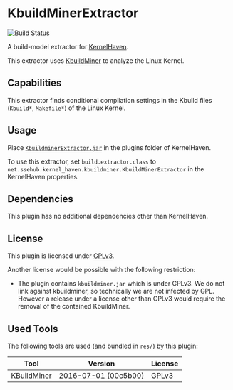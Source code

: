 # KbuildMinerExtractor

![Build Status](https://jenkins-2.sse.uni-hildesheim.de/buildStatus/icon?job=KH_KbuildMinerExtractor)

A build-model extractor for [KernelHaven](https://github.com/KernelHaven/KernelHaven).

This extractor uses [KbuildMiner](https://github.com/ckaestne/KBuildMiner) to analyze the Linux Kernel.

## Capabilities

This extractor finds conditional compilation settings in the Kbuild files (`Kbuild*`, `Makefile*`) of the Linux Kernel.

## Usage

Place [`KbuildminerExtractor.jar`](https://jenkins-2.sse.uni-hildesheim.de/job/KH_KbuildMinerExtractor/lastSuccessfulBuild/artifact/build/jar/KbuildminerExtractor.jar) in the plugins folder of KernelHaven.

To use this extractor, set `build.extractor.class` to `net.ssehub.kernel_haven.kbuildminer.KbuildMinerExtractor` in the KernelHaven properties.

## Dependencies

This plugin has no additional dependencies other than KernelHaven.

## License

This plugin is licensed under [GPLv3](https://www.gnu.org/licenses/gpl-3.0.html).

Another license would be possible with the following restriction:
* The plugin contains `kbuildminer.jar` which is under GPLv3. We do not link against kbuildminer, so technically we are not infected by GPL. However a release under a license other than GPLv3 would require the removal of the contained KbuildMiner.

## Used Tools

The following tools are used (and bundled in `res/`) by this plugin:

| Tool | Version | License |
|------|---------|---------|
| [KBuildMiner](https://github.com/ckaestne/KBuildMiner) | [2016-07-01 (00c5b00)](https://github.com/ckaestne/KBuildMiner/commit/00c5b007f70094b5989ed219bc33ac2c55e01e41) | [GPLv3](https://www.gnu.org/licenses/gpl.html) |
